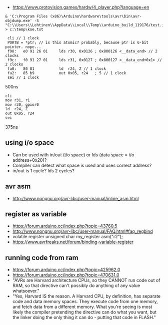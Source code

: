- https://www.protovision.games/hardw/4_player.php?language=en

```
& 'C:\Program Files (x86)\Arduino\hardware\tools\avr\bin\avr-objdump.exe' -S "C:\\Users\\Lehtinen\\AppData\\Local\\Temp\\arduino_build_119176/test.ino.elf" > c:\temp\koe.txt
```

```
 cli // 1 clock
 PORTB = *ptr; // is this atomic? probably, because ptr is 6-bit pointer. nope...
 f98:	e0 91 26 01 	lds	r30, 0x0126	; 0x800126 <__data_end> // 2 clocks
 f9c:	f0 91 27 01 	lds	r31, 0x0127	; 0x800127 <__data_end+0x1> // 2 clocks
 fa0:	80 81       	ld	r24, Z // 1 clock
 fa2:	85 b9       	out	0x05, r24	; 5 // 1 clock
 sei // 1 clock
``` 
500ns

```
cli
mov r31, r1
mov r30, gpior0
ld	r24, Z
out	0x05, r24
sei
``` 
375ns

## using i/o space
- Can be used with in/out (i/o space) or lds (data space = i/o address+0x20)?
- Compiler can detect what space is used and uses correct address?
- in/out is 1 cycle? lds 2 cycles?

## avr asm
- http://www.nongnu.org/avr-libc/user-manual/inline_asm.html

## register as variable
- https://forum.arduino.cc/index.php?topic=43760.5
- http://www.nongnu.org/avr-libc/user-manual/FAQ.html#faq_regbind
- volatile register unsigned char my_register asm("r2");
- https://www.avrfreaks.net/forum/binding-variable-register

## running code from ram
- https://forum.arduino.cc/index.php?topic=425962.0
- https://forum.arduino.cc/index.php?topic=470631.0
- "AVRs are Harvard architecture CPUs, so they CANNOT run code out of RAM, so that directive can't possibly do anything of any value whatsoever."
- "Yes, Harvard IS the reason.  A Harvard CPU, by definition, has separate code and data memory spaces.  They execute code from one memory, and fetch data from a different memory.  What you're seeing is most likely the compiler pretending the directive can do what you want, but the linker doing the only thing it can do - putting that code in FLASH."
